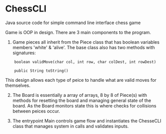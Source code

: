 # ChessCLI

Java source code for simple command line interface chess game

Game is OOP in design. There are 3 main components to the program. 
1. Game pieces all inherit from the Piece class that has boolean variables members 'white' & 'alive'. The base class also has two methods with signatures:
```  
    boolean validMove(char col, int row, char colDest, int rowDest)

    public String toString()
```
This design allows each type of peice to handle what are valid moves for themselves. 

2. The Board is essentially a array of arrays, 8 by 8 of Piece(s) with methods for resetting the board and managing general state of the board. As the Board monitors state this is where checks for collisions between peices occur.

3. The entrypoint Main controls game flow and instantiates the ChesseCLI class that manages system in calls and validates inputs.
